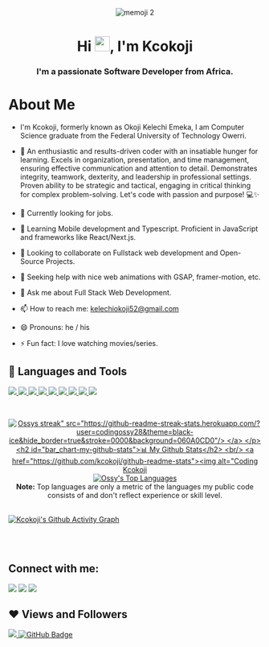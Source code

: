 <p align="center">
    <img src="https://github.com/kcokoji/kcokoji/assets/100976015/3b46eefc-a9b2-463b-a0a7-de509ee417e3" alt="memoji 2">
</p>

<h1 align="center">Hi <img src="https://raw.githubusercontent.com/MartinHeinz/MartinHeinz/master/wave.gif" width="30px">, I'm Kcokoji</h1>
<h3 align="center">I'm a passionate Software Developer from Africa.</h3>

# About Me

- I'm Kcokoji, formerly known as Okoji Kelechi Emeka, I am Computer Science graduate from the Federal University of Technology Owerri.

- 🚀 An enthusiastic and results-driven coder with an insatiable hunger for learning. Excels in organization, presentation, and time management, ensuring effective communication and attention to detail. Demonstrates integrity, teamwork, dexterity, and leadership in professional settings. Proven ability to be strategic and tactical, engaging in critical thinking for complex problem-solving. Let's code with passion and purpose! 💻✨

- 🔭 Currently looking for jobs.

- 🌱 Learning Mobile development and Typescript. Proficient in JavaScript and frameworks like React/Next.js.

- 👯 Looking to collaborate on Fullstack web development and Open-Source Projects.

- 🤔 Seeking help with nice web animations with GSAP, framer-motion, etc.

- 💬 Ask me about Full Stack Web Development.

- 📫 How to reach me: kelechiokoji52@gmail.com

- 😄 Pronouns: he / his

- ⚡ Fun fact: I love watching movies/series.

## 🚀 Languages and Tools

<p align="left"> 
    <a href="https://reactjs.org/" target="_blank"> <img src="https://img.icons8.com/color/48/000000/react-native.png"/> </a>
    <a href="https://developer.mozilla.org/en-US/docs/Web/JavaScript" target="_blank"> <img src="https://img.icons8.com/color/48/000000/javascript.png"/> </a> 
    <a href="https://www.w3.org/html/" target="_blank"> <img src="https://img.icons8.com/color/48/000000/html-5.png"/> </a> 
    <a href="https://www.w3schools.com/css/" target="_blank"> <img src="https://img.icons8.com/color/48/000000/css3.png"/> </a> 
    <a href="https://getbootstrap.com" target="_blank"> <img src="https://img.icons8.com/color/48/000000/bootstrap.png"/> </a> 
    <a href="https://nextjs.org" target="_blank"> <img src="https://img.icons8.com/color/48/000000/nextjs.png"/> </a> 
    <a href="https://nodejs.org" target="_blank"> <img src="https://img.icons8.com/color/48/000000/nodejs.png"/> </a> 
    <a href="https://mongodb.org" target="_blank"> <img src="https://img.icons8.com/color/48/000000/mongodb.png"/> </a> 
    <a href="https://expressjs.com" target="_blank"> <img src="https://img.icons8.com/color/48/000000/express-js.png"/> </a> 
</p>

<br/>

<p align="center">
    <a href="https://github.com/kcokoji/github-readme-streak-stats">
        <img title="🔥 Get streak stats for your profile at git.io/streak-stats" alt='Ossys streak" src="https://github-readme-streak-stats.herokuapp.com/?user=codingossy28&theme=black-ice&hide_border=true&stroke=0000&background=060A0CD0"/>
    </a>
</p>

## 📊 My Github Stats

  <br/>
    <a href="https://github.com/kcokoji/github-readme-stats"><img alt="Coding Kcokoji's Github Stats" src="https://github-readme-stats.vercel.app/api?username=kcokoji&show_icons=true&count_private=true&theme=react&hide_border=true&bg_color=0D1117" /></a>
  <a href="https://github.com/kcokoji/github-readme-stats"><img alt="Ossy's Top Languages" src="https://github-readme-stats.vercel.app/api/top-langs/?username=kcokoji&langs_count=8&count_private=true&layout=compact&theme=react&hide_border=true&bg_color=0D1117" /></a>
  <br/>
  <b>Note:</b> Top languages are only a metric of the languages my public code consists of and don't reflect experience or skill level.


<br/>
<br/>

[![Kcokoji's Github Activity Graph](https://github-readme-activity-graph.vercel.app/graph?username=kcokoji&custom_title=Kcokoji's%20GitHub%20Activity%20Graph&bg_color=0e2239&text_color=58a6ff&line=2100fa&point=0079fa&area=true&hide_border=true)](https://github.com/kcokoji/github-readme-activity-graph)

<br/>
<br/>

## Connect with me:
<p align="left">

<a href="https://www.linkedin.com/in/kcokoji/" target="_blank"><img src="https://img.icons8.com/fluent/48/000000/linkedin.png"/></a>
<a href="https://twitter.com/kcokoji" target="_blank"><img src="https://img.icons8.com/fluent/48/000000/twitter.png"/></a>
<a href="https://www.instagram.com/kcokoji/" target="_blank"><img src="https://img.icons8.com/fluent/48/000000/instagram-new.png"/></a>

</p>

## ❤ Views and Followers
<a href="https://github.com/kcokoji/github-profile-views-counter">
    <img src="https://komarev.com/ghpvc/?username=kcokoji">
</a>
<a href="https://github.com/kcokoji?tab=followers" target="_blank"><img src="https://img.shields.io/github/followers/kcokoji?label=Followers&style=social" alt="GitHub Badge"></a>
